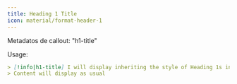 ```yaml
---
title: Heading 1 Title
icon: material/format-header-1
---
```


Metadatos de callout: "h1-title"

Usage:

```md
> [!info|h1-title] I will display inheriting the style of Heading 1s in this theme
> Content will display as usual
```


